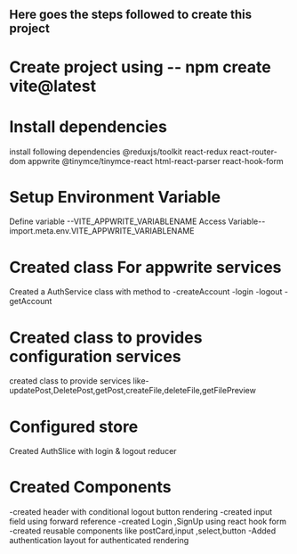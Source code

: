 ## Here goes the steps followed to create this project
# Create project using -- npm create vite@latest
# Install dependencies
  install following dependencies
  @reduxjs/toolkit react-redux react-router-dom appwrite @tinymce/tinymce-react html-react-parser react-hook-form
# Setup Environment Variable
  Define variable --VITE_APPWRITE_VARIABLENAME
  Access Variable-- import.meta.env.VITE_APPWRITE_VARIABLENAME
# Created class For appwrite services
  Created a AuthService class with method to
  -createAccount
  -login
  -logout
  -getAccount
# Created class to provides configuration services
  created class to provide services like-
  updatePost,DeletePost,getPost,createFile,deleteFile,getFilePreview
# Configured store
   Created AuthSlice with login & logout reducer
# Created Components
  -created header with conditional logout button rendering
  -created input field using forward reference 
  -created Login ,SignUp using react hook form
  -created reusable components like postCard,input ,select,button
  -Added authentication layout for authenticated rendering
